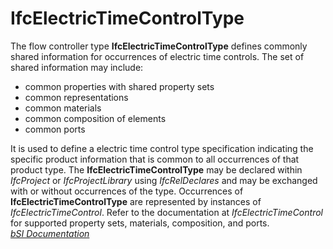 IfcElectricTimeControlType
==========================
The flow controller type **IfcElectricTimeControlType** defines commonly
shared information for occurrences of electric time controls. The set of
shared information may include:  
  
* common properties with shared property sets  
* common representations  
* common materials  
* common composition of elements  
* common ports  
  
It is used to define a electric time control type specification indicating the
specific product information that is common to all occurrences of that product
type. The **IfcElectricTimeControlType** may be declared within _IfcProject_
or _IfcProjectLibrary_ using _IfcRelDeclares_ and may be exchanged with or
without occurrences of the type. Occurrences of **IfcElectricTimeControlType**
are represented by instances of _IfcElectricTimeControl_. Refer to the
documentation at _IfcElectricTimeControl_ for supported property sets,
materials, composition, and ports.  
[ _bSI
Documentation_](https://standards.buildingsmart.org/IFC/DEV/IFC4_2/FINAL/HTML/schema/ifcelectricaldomain/lexical/ifcelectrictimecontroltype.htm)



